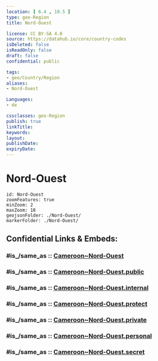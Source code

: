 ```yaml
---
location: [ 6.4 , 10.5 ] 
type: geo-Region
title: Nord-Ouest

license: CC BY-SA 4.0
source: https://datahub.io/core/country-codes
isDeleted: false
isReadOnly: false
draft: false
confidential: public

tags:
- geo/Country/Region
aliases:
- Nord-Ouest

Languages:
- de

cssclasses: geo-Region
publish: true
linkTitle: 
keywords: 
layout: 
publishDate: 
expiryDate: 
---
```


# Nord-Ouest

```leaflet
id: Nord-Ouest
zoomFeatures: true 
minZoom: 2 
maxZoom: 18
geojsonFolder: ./Nord-Ouest/
markerFolder: ./Nord-Ouest/
```


## Confidential Links & Embeds: 

### #is_/same_as :: [Cameroon~Nord-Ouest](/_Standards/Earth/Continent/Africa/Africa~Central/Cameroon/regions~Cameroon/Cameroon~Nord-Ouest.md) 

### #is_/same_as :: [Cameroon~Nord-Ouest.public](/_public/Earth/Continent/Africa/Africa~Central/Cameroon/regions~Cameroon/Cameroon~Nord-Ouest.public.md) 

### #is_/same_as :: [Cameroon~Nord-Ouest.internal](/_internal/Earth/Continent/Africa/Africa~Central/Cameroon/regions~Cameroon/Cameroon~Nord-Ouest.internal.md) 

### #is_/same_as :: [Cameroon~Nord-Ouest.protect](/_protect/Earth/Continent/Africa/Africa~Central/Cameroon/regions~Cameroon/Cameroon~Nord-Ouest.protect.md) 

### #is_/same_as :: [Cameroon~Nord-Ouest.private](/_private/Earth/Continent/Africa/Africa~Central/Cameroon/regions~Cameroon/Cameroon~Nord-Ouest.private.md) 

### #is_/same_as :: [Cameroon~Nord-Ouest.personal](/_personal/Earth/Continent/Africa/Africa~Central/Cameroon/regions~Cameroon/Cameroon~Nord-Ouest.personal.md) 

### #is_/same_as :: [Cameroon~Nord-Ouest.secret](/_secret/Earth/Continent/Africa/Africa~Central/Cameroon/regions~Cameroon/Cameroon~Nord-Ouest.secret.md)

